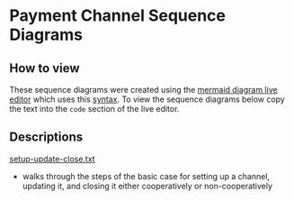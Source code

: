# Payment Channel Sequence Diagrams

## How to view
These sequence diagrams were created using the [mermaid diagram live editor](https://mermaid-js.github.io/mermaid-live-editor) which uses this [syntax](https://mermaid-js.github.io/mermaid/#/sequenceDiagram). To view the sequence diagrams below copy the text into the `code` section of the live editor.

## Descriptions
[setup-update-close.txt](./setup-update-close.txt)
- walks through the steps of the basic case for setting up a channel, updating it, and closing it either cooperatively or non-cooperatively
